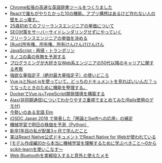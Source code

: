- [Chrome拡張の高速な英語辞書ツールをつくりました](https://qiita.com/wtetsu/items/c43232c6c44918e977c9)
- [Reactで誰もがやりたかった10の機能。アプリ構想はあるけど作れない人の壁をぶっ壊す。](https://qiita.com/y_kawase/items/8f1b5a303400a09c4923)
- [25歳初めてのフリーランスエンジニアの単価について](https://qiita.com/turmericN/items/a73d005e8bf4700bbb37)
- [SEO対策をサーバーサイドレンダリングせずにやっていく](https://qiita.com/otakumesi/items/9dc8dbb1b66dd3e412f2)
- [フリーランスエンジニアの単価を決める](https://qiita.com/KazukiTanaka/items/130a2c477847b24e35ce)
- [[Rust]所有権、所有権、所有けんけんけけんけん](https://qiita.com/akehoyayoi/items/abe58c8d7be198587a34)
- [JavaScript・再帰・トランポリン](https://qiita.com/41semicolon/items/985bdd2f551d9392463c)
- [キノコの毒の有無を予測する](https://qiita.com/tomo_20180402/items/1745b2dcd0735579fbc7)
- [プログラミングが大好きなWeb系エンジニアの50代以降のキャリアに関する考察](https://qiita.com/poly_soft/items/dbca28f166d07070e8eb)
- [強欲な量指定子（絶対最大量指定子）の使いどころ](https://qiita.com/scivola/items/0e71a1964378a80d975d)
- [Vue.jsとNuxt.jsを使っていて、どっちのドキュメントを見ればいいんだ？ってなったときのために機能を整理する。](https://qiita.com/noplan1989/items/eae57372e2fd360438e0)
- [DockerでVue.js+TypeScript開発環境を構築する](https://qiita.com/kai_kou/items/d581a9f8f3ee8605aed1)
- [Ajax(非同期通信)についてわかりやすさ重視でまとめてみた(Rails使用のデモ付)](https://qiita.com/__tambo__/items/409ccf256e84017ea307)
- [今勢いのある言語 Elm](https://qiita.com/ababup1192/items/c48df0495728f89f756a)
- [iOSDC Japan 2018 で発表した「圏論とSwiftへの応用」の補足](https://qiita.com/inamiy/items/c4e85f22273e98b8db26)
- [機械学習で明日の株価を予測（Python）](https://qiita.com/KMim/items/d60175cfd05261b2d24f)
- [新卒1年目の私が配属3ヶ月で学んだこと](https://qiita.com/baraninngilyou/items/03971617d5a78c3e3ba7)
- [実はReact Native公式ドキュメントでReact Native for Webが使われている](https://qiita.com/Nkzn/items/93688d39ab94d16e64e8)
- [[モデル作成編]0から本当に機械学習を理解するために学ぶべきこと～0からscikit-learnを使いこなす～](https://qiita.com/zenonnp/items/92ca776684702b50c110)
- [Web Bluetoothを実戦投入すると意外と使えたメモ](https://qiita.com/umi_kappa/items/da60e3c8cec19624df91)
